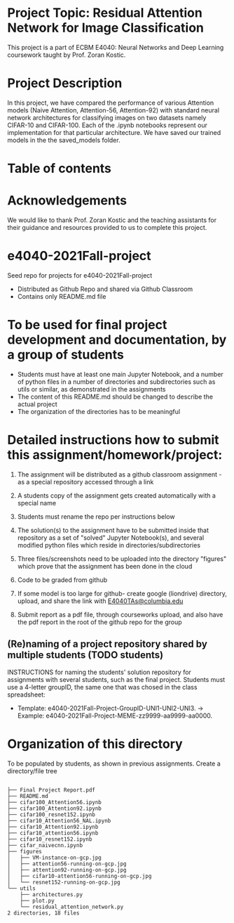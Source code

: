 # Project Topic: Residual Attention Network for Image Classification
This project is a part of ECBM E4040: Neural Networks and Deep Learning coursework taught by Prof. Zoran Kostic.

# Project Description
In this project, we have compared the performance of various Attention models (Naive Attention, Attention-56, Attention-92) with standard neural network architectures for classifying images on two datasets namely CIFAR-10 and CIFAR-100. Each of the .ipynb notebooks represent our implementation for that particular architecture. We have saved our trained models in the the saved_models folder. 

# Table of contents



# Acknowledgements
We would like to thank Prof. Zoran Kostic and the teaching assistants for their guidance and resources provided to us to complete this project. 



# e4040-2021Fall-project
Seed repo for projects for e4040-2021Fall-project
  - Distributed as Github Repo and shared via Github Classroom
  - Contains only README.md file

# To be used for final project development and documentation, by a group of students
  - Students must have at least one main Jupyter Notebook, and a number of python files in a number of directories and subdirectories such as utils or similar, as demonstrated in the assignments
  - The content of this README.md should be changed to describe the actual project
  - The organization of the directories has to be meaningful
  
# Detailed instructions how to submit this assignment/homework/project:
1. The assignment will be distributed as a github classroom assignment - as a special repository accessed through a link

2. A students copy of the assignment gets created automatically with a special name
3. Students must rename the repo per instructions below

4. The solution(s) to the assignment have to be submitted inside that repository as a set of "solved" Jupyter Notebook(s), and several modified python files which reside in directories/subdirectories

5. Three files/screenshots need to be uploaded into the directory "figures" which prove that the assignment has been done in the cloud

6. Code to be graded from github

7. If some model is too large for github- create google (liondrive) directory, upload, and share the link with E4040TAs@columbia.edu

8. Submit report as a pdf file, through courseworks upload, and also have the pdf report in the root of the github repo for the group


## (Re)naming of a project repository shared by multiple students (TODO students)
INSTRUCTIONS for naming the students' solution repository for assignments with several students, such as the final project. Students must use a 4-letter groupID, the same one that was chosed in the class spreadsheet: 
* Template: e4040-2021Fall-Project-GroupID-UNI1-UNI2-UNI3. -> Example: e4040-2021Fall-Project-MEME-zz9999-aa9999-aa0000.

# Organization of this directory
To be populated by students, as shown in previous assignments.
Create a directory/file tree
```

├── Final Project Report.pdf
├── README.md
├── cifar100_Attention56.ipynb
├── cifar100_Attention92.ipynb
├── cifar100_resnet152.ipynb
├── cifar10_Attention56_NAL.ipynb
├── cifar10_Attention92.ipynb
├── cifar10_attention56.ipynb
├── cifar10_resnet152.ipynb
├── cifar_naivecnn.ipynb
├── figures
│   ├── VM-instance-on-gcp.jpg
│   ├── attention56-running-on-gcp.jpg
│   ├── attention92-running-on-gcp.jpg
│   ├── cifar10-attention56-running-on-gcp.jpg
│   └── resnet152-running-on-gcp.jpg
└── utils
    ├── architectures.py
    ├── plot.py
    └── residual_attention_network.py
2 directories, 18 files
```
